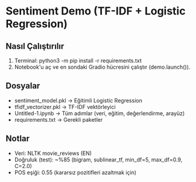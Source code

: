 # Sentiment Demo (TF-IDF + Logistic Regression)

## Nasıl Çalıştırılır
1) Terminal:
   python3 -m pip install -r requirements.txt
2) Notebook'u aç ve en sondaki Gradio hücresini çalıştır (demo.launch()).

## Dosyalar
- sentiment_model.pkl         -> Eğitimli Logistic Regression
- tfidf_vectorizer.pkl        -> TF-IDF vektörleyici
- Untitled-1.ipynb            -> Tüm adımlar (veri, eğitim, değerlendirme, arayüz)
- requirements.txt            -> Gerekli paketler

## Notlar
- Veri: NLTK movie_reviews (EN)
- Doğruluk (test): ~%85 (bigram, sublinear_tf, min_df=5, max_df=0.9, C=2.0)
- POS eşiği: 0.55 (kararsız pozitifleri azaltmak için)
